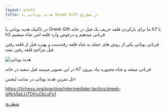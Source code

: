 ```yaml
---
layout: post2
title: هدیه یونانی یا Greek Gift در شطرنج
---
```


در تاکتیک هدیه یونانی یا Greek Gift ما برای بازکردن قلعه حریف یک فیل در خانه h7 یا h2 قربانی میدهیم و درعوض وارد قلعه امن شاه میشیم

قربانی یونانی یکی از روش های حمله به شاه قلعه رفته‌ست و بهتره قبل از قلعه رفتن فیل مزاحم قلعه رفتن بشه

<img class="center" src="https://ehsaider.ir/x/greek-gift.png" loading="lazy" alt="هدیه یونانی">

در این تصویر میبینید فیل سفید در خانه h7 قربانی میشه و شاه مجبوره بیاد بیرون

حل تمرین هدیه یونانی در سایت لیچس:

<a rel="nofollow" href="https://lichess.org/practice/intermediate-tactics/greek-gift/s5pLU7Of/uCkLsFs1" target="_blank">https://lichess.org/practice/intermediate-tactics/greek-gift/s5pLU7Of/uCkLsFs1</a>

<a href="{{ site.url }}/chess" class="button">شطرنج</a>
